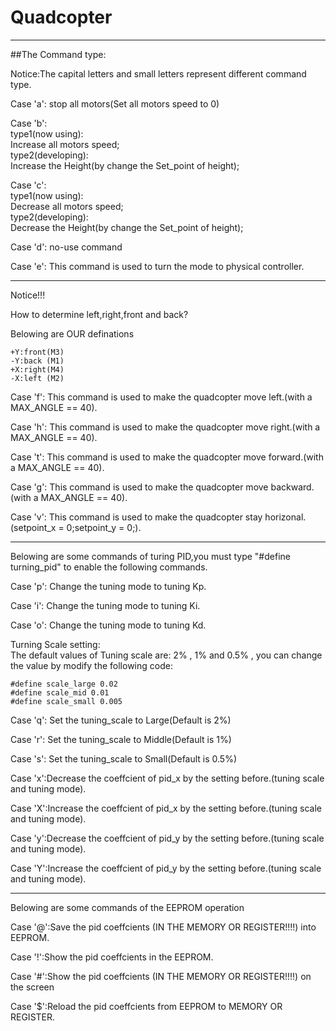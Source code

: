 # Quadcopter
***
##The Command type:

Notice:The capital letters and small letters  represent different command type.

Case 'a':
		stop all motors(Set all motors speed to 0)

Case 'b':<br>
		type1(now using):<br>
		Increase all motors speed;<br>
		type2(developing):<br>
		Increase the Height(by change the Set_point of height);<br>
		
Case 'c':<br>
		type1(now using):<br>
		Decrease all motors speed;<br>
		type2(developing):<br>
		Decrease the Height(by change the Set_point of height);<br>
		
Case 'd':
		no-use command<br>

Case 'e':
		This command is used to turn the mode to physical controller.<br>

***
Notice!!!
		
How to determine left,right,front and back?

Belowing are OUR definations  

	+Y:front(M3) 
	-Y:back (M1) 
	+X:right(M4) 
	-X:left (M2) 
		
Case 'f':
		This command is used to make the quadcopter move left.(with a MAX_ANGLE == 40).
		
Case 'h':
		This command is used to make the quadcopter move right.(with a MAX_ANGLE == 40).

Case 't':
		This command is used to make the quadcopter move forward.(with a MAX_ANGLE == 40).
		
Case 'g':
		This command is used to make the quadcopter move backward.(with a MAX_ANGLE == 40).

Case 'v':
		This command is used to make the quadcopter stay horizonal.(setpoint_x = 0;setpoint_y = 0;).
		

***		
Belowing are some commands of turing PID,you must type "#define turning_pid" to enable the following commands.

Case 'p': Change the tuning mode to tuning Kp.

Case 'i': 
		Change the tuning mode to tuning Ki.

Case 'o': 
		Change the tuning mode to tuning Kd.

Turning Scale setting: <br>
The default values of Tuning scale are: 2% , 1%  and 0.5% , you can change the value by modify the following code: <br>
	 
	#define scale_large 0.02
	#define scale_mid 0.01  
	#define scale_small 0.005 
	

		
Case 'q':
		Set the tuning_scale to Large(Default is 2%)

Case 'r':
		Set the tuning_scale to Middle(Default is 1%)

Case 's':
		Set the tuning_scale to Small(Default is 0.5%)


Case 'x':Decrease the coeffcient of pid_x by the setting before.(tuning scale and tuning mode). 

Case 'X':Increase the coeffcient of pid_x by the setting before.(tuning scale and tuning mode). 

Case 'y':Decrease the coeffcient of pid_y by the setting before.(tuning scale and tuning mode). 

Case 'Y':Increase the coeffcient of pid_y by the setting before.(tuning scale and tuning mode). 
***

Belowing are some commands of the EEPROM operation

Case '@':Save the pid coeffcients (IN THE MEMORY OR REGISTER!!!!) into EEPROM.

Case '!':Show the pid coeffcients in the EEPROM.

Case '#':Show the pid coeffcients (IN THE MEMORY OR REGISTER!!!!) on the screen

Case '$':Reload the pid coeffcients from EEPROM to MEMORY OR REGISTER.
